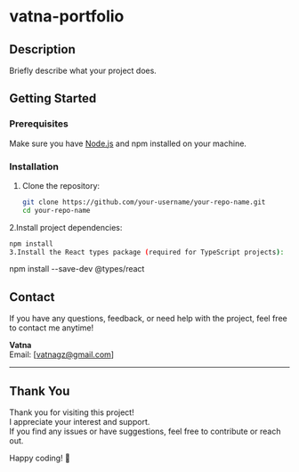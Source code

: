 # vatna-portfolio

## Description
Briefly describe what your project does.

## Getting Started

### Prerequisites
Make sure you have [Node.js](https://nodejs.org/) and npm installed on your machine.

### Installation

1. Clone the repository:
   ```bash
   git clone https://github.com/your-username/your-repo-name.git
   cd your-repo-name
2.Install project dependencies:
  ```bash
  npm install
3.Install the React types package (required for TypeScript projects):
  ```
  npm install --save-dev @types/react

## Contact

If you have any questions, feedback, or need help with the project, feel free to contact me anytime!

**Vatna**  
Email: [vatnagz@gmail.com] 

---

## Thank You

Thank you for visiting this project!  
I appreciate your interest and support.  
If you find any issues or have suggestions, feel free to contribute or reach out.

Happy coding! 🚀


  
